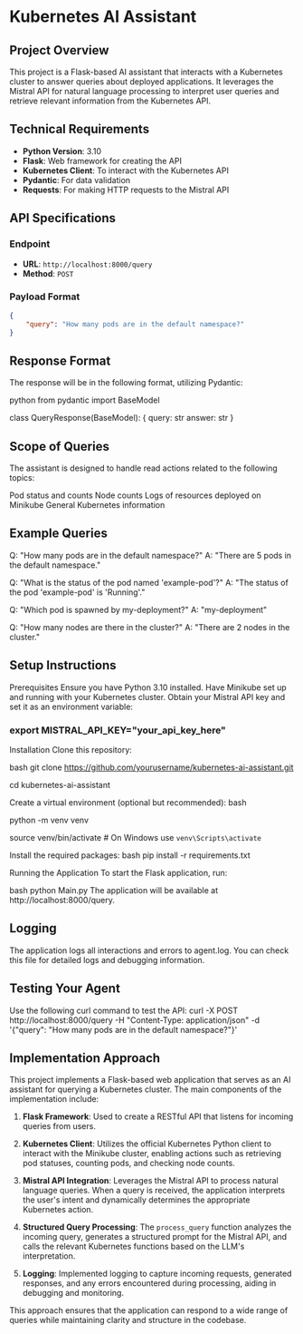 # Kubernetes AI Assistant

## Project Overview

This project is a Flask-based AI assistant that interacts with a Kubernetes cluster to answer queries about deployed applications. It leverages the Mistral API for natural language processing to interpret user queries and retrieve relevant information from the Kubernetes API.

## Technical Requirements

- **Python Version**: 3.10
- **Flask**: Web framework for creating the API
- **Kubernetes Client**: To interact with the Kubernetes API
- **Pydantic**: For data validation
- **Requests**: For making HTTP requests to the Mistral API

## API Specifications

### Endpoint

- **URL**: `http://localhost:8000/query`
- **Method**: `POST`

### Payload Format

```json
{
    "query": "How many pods are in the default namespace?"
}
```

## Response Format
The response will be in the following format, utilizing Pydantic:

python
from pydantic import BaseModel

class QueryResponse(BaseModel):
{
    query: str
    answer: str
}
## Scope of Queries

The assistant is designed to handle read actions related to the following topics:

Pod status and counts
Node counts
Logs of resources deployed on Minikube
General Kubernetes information

## Example Queries
Q: "How many pods are in the default namespace?"
A: "There are 5 pods in the default namespace."

Q: "What is the status of the pod named 'example-pod'?"
A: "The status of the pod 'example-pod' is 'Running'."

Q: "Which pod is spawned by my-deployment?"
A: "my-deployment"

Q: "How many nodes are there in the cluster?"
A: "There are 2 nodes in the cluster."


## Setup Instructions

Prerequisites
Ensure you have Python 3.10 installed.
Have Minikube set up and running with your Kubernetes cluster.
Obtain your Mistral API key and set it as an environment variable:


### export MISTRAL_API_KEY="your_api_key_here"

Installation
Clone this repository:

bash
git clone https://github.com/yourusername/kubernetes-ai-assistant.git

cd kubernetes-ai-assistant

Create a virtual environment (optional but recommended):
bash

python -m venv venv

source venv/bin/activate  # On Windows use `venv\Scripts\activate`

Install the required packages:
bash
pip install -r requirements.txt

Running the Application
To start the Flask application, run:

bash
python Main.py
The application will be available at http://localhost:8000/query.

## Logging

The application logs all interactions and errors to agent.log. You can check this file for detailed logs and debugging information.


## Testing Your Agent

Use the following curl command to test the API:
curl -X POST http://localhost:8000/query -H "Content-Type: application/json" -d '{"query": "How many pods are in the default namespace?"}'



## Implementation Approach

This project implements a Flask-based web application that serves as an AI assistant for querying a Kubernetes cluster. The main components of the implementation include:

1. **Flask Framework**: Used to create a RESTful API that listens for incoming queries from users.
   
2. **Kubernetes Client**: Utilizes the official Kubernetes Python client to interact with the Minikube cluster, enabling actions such as retrieving pod statuses, counting pods, and checking node counts.

3. **Mistral API Integration**: Leverages the Mistral API to process natural language queries. When a query is received, the application interprets the user's intent and dynamically determines the appropriate Kubernetes action.

4. **Structured Query Processing**: The `process_query` function analyzes the incoming query, generates a structured prompt for the Mistral API, and calls the relevant Kubernetes functions based on the LLM's interpretation.

5. **Logging**: Implemented logging to capture incoming requests, generated responses, and any errors encountered during processing, aiding in debugging and monitoring.

This approach ensures that the application can respond to a wide range of queries while maintaining clarity and structure in the codebase.




